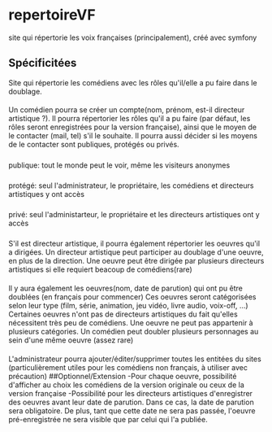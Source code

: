 # repertoireVF
site qui répertorie les voix françaises (principalement), créé avec symfony

## Spécificitées
Site qui répertorie les comédiens avec les rôles qu'il/elle a pu faire dans le doublage.
#### 
Un comédien pourra se créer un compte(nom, prénom, est-il directeur artistique ?).
Il pourra répertorier les rôles qu'il a pu faire (par défaut, les rôles seront enregistrées pour la version française),
ainsi que le moyen de le contacter (mail, tel) s'il le souhaite.
Il pourra aussi décider si les moyens de le contacter sont publiques, protégés ou privés.
##### 
publique: tout le monde peut le voir, même les visiteurs anonymes
#####
protégé: seul l'administrateur, le propriétaire, les comédiens et directeurs artistiques y ont accès
#####
privé: seul l'administarteur, le propriétaire et les directeurs artistiques ont y accès
### 
S'il est directeur artistique, il pourra également répertorier les oeuvres qu'il a dirigées.
Un directeur artistique peut participer au doublage d'une oeuvre, en plus de la direction.
Une oeuvre peut être dirigée par plusieurs directeurs artistiques si elle requiert beacoup de comédiens(rare)
#### 
Il y aura également les oeuvres(nom, date de parution) qui ont pu être doublées (en français pour commencer)
Ces oeuvres seront catégorisées selon leur type (film, série, animation, jeu vidéo, livre audio, voix-off, ...)
Certaines oeuvres n'ont pas de directeurs artistiques du fait qu'elles nécessitent très peu de comédiens.
Une oeuvre ne peut pas appartenir à plusieurs catégories.
Un comédien peut doubler plusieurs personnages au sein d'une même oeuvre (assez rare)
#### 
L'administrateur pourra ajouter/éditer/supprimer toutes les entitées du sites (particulièrement utiles pour les comédiens non français,
à utiliser avec précaution)
##Optionnel/Extension
-Pour chaque oeuvre, possibilité d'afficher au choix les comédiens de la version originale ou ceux de la version française
-Possibilité pour les directeurs artistiques d'enregistrer des oeuvres avant leur date de parution.
Dans ce cas, la date de parution sera obligatoire. De plus, tant que cette date ne sera pas passée, l'oeuvre pré-enregistrée ne sera visible que par celui qui l'a publiée.
